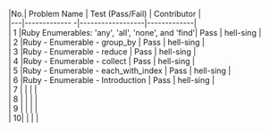 
|No.| Problem Name                                     | Test (Pass/Fail) | Contributor |  
|---|-------------                                    -|------------------|-------------|  
| 1 |Ruby Enumerables: 'any', 'all', 'none', and 'find'| Pass             | hell-sing   |  
| 2 |Ruby - Enumerable - group_by                      | Pass             | hell-sing   |  
| 3 |Ruby - Enumerable - reduce                        | Pass             | hell-sing   |  
| 4 |Ruby - Enumerable - collect                       | Pass             | hell-sing   |  
| 5 |Ruby - Enumerable - each_with_index               | Pass             | hell-sing   |  
| 6 |Ruby - Enumerable - Introduction                  | Pass             | hell-sing   |  
| 7 |                                                  |                  |             |  
| 8 |                                                  |                  |             |  
| 9 |                                                  |                  |             |  
| 10|                                                  |                  |             |  
